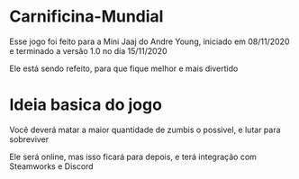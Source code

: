# Carnificina-Mundial
Esse jogo foi feito para a Mini Jaaj do Andre Young, iniciado em 08/11/2020 e terminado a versão 1.0 no dia 15/11/2020

Ele está sendo refeito, para que fique melhor e mais divertido

# Ideia basica do jogo
Você deverá matar a maior quantidade de zumbis o possivel, e lutar para sobreviver

Ele será online, mas isso ficará para depois, e terá integração com Steamworks e Discord
